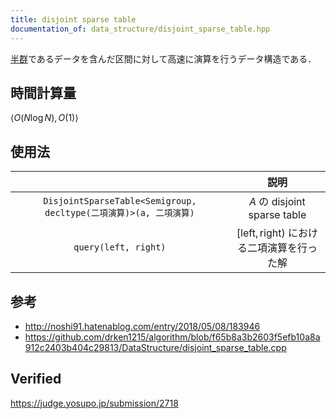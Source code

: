 ```yaml
---
title: disjoint sparse table
documentation_of: data_structure/disjoint_sparse_table.hpp
---
```


[半群](../../.verify-helper/docs/static/algebraic_structure.md)であるデータを含んだ区間に対して高速に演算を行うデータ構造である．


## 時間計算量

$\langle O(N\log{N}), O(1) \rangle$


## 使用法

||説明|
|:--:|:--:|
|`DisjointSparseTable<Semigroup, decltype(二項演算)>(a, 二項演算)`|$A$ の disjoint sparse table|
|`query(left, right)`|$[\mathrm{left}, \mathrm{right})$ における二項演算を行った解|


## 参考

- http://noshi91.hatenablog.com/entry/2018/05/08/183946
- https://github.com/drken1215/algorithm/blob/f65b8a3b2603f5efb10a8a912c2403b404c29813/DataStructure/disjoint_sparse_table.cpp


## Verified

https://judge.yosupo.jp/submission/2718
